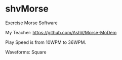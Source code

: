 # shvMorse

Exercise Morse Software

My Teacher: https://github.com/AshV/Morse-MoDem

Play Speed is from 10WPM to 36WPM.

Waveforms: Square
